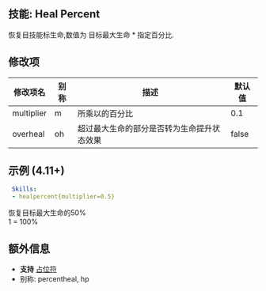 技能: Heal Percent
--------------------------

恢复目技能标生命,数值为 目标最大生命 * 指定百分比.

修改项
----------

| 修改项名 | 别称    | 描述                                                                                                    | 默认值 |
|-----------|------------|----------------------------------------------------------------------------------------------------------------|---------------|
| multiplier  | m | 所乘以的百分比         | 0.1    |
| overheal | oh | 超过最大生命的部分是否转为生命提升状态效果 | false

示例 (4.11+)
--------

```yaml
 Skills:
 - healpercent{multiplier=0.5}
```
恢复目标最大生命的50%  
1 = 100%

额外信息
---

- **支持** [占位符](/占位符)
- 别称: percentheal, hp